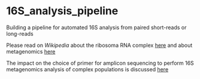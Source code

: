 # 16S_analysis_pipeline

Building a pipeline for automated 16S analysis from paired short-reads or long-reads

Please read on *Wikipedia* about the ribosoma RNA complex [here](https://en.wikipedia.org/wiki/Ribosomal_RNA) and about metagenomics [here](https://en.wikipedia.org/wiki/Metagenomics)

The impact on the choice of primer for amplicon sequencing to perform 16S metagenomics analysis of complex populations is discussed [here](https://doi.org/10.1038/s41467-019-13036-1)
